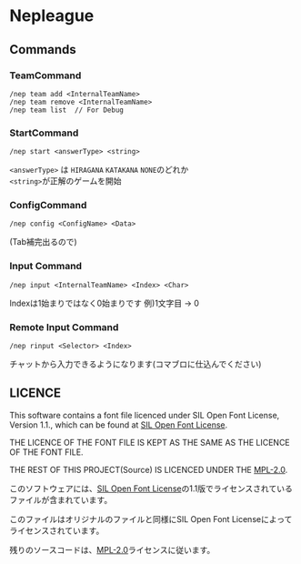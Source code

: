 # Nepleague

## Commands

### TeamCommand

```
/nep team add <InternalTeamName>
/nep team remove <InternalTeamName>
/nep team list  // For Debug
```

### StartCommand

```
/nep start <answerType> <string>
```

`<answerType>` は `HIRAGANA` `KATAKANA` `NONE`のどれか<br>
`<string>`が正解のゲームを開始

### ConfigCommand

```
/nep config <ConfigName> <Data>
```

(Tab補完出るので)

### Input Command

```
/nep input <InternalTeamName> <Index> <Char>
```

Indexは1始まりではなく0始まりです
例)1文字目 -> 0

### Remote Input Command

```
/nep rinput <Selector> <Index>
```

チャットから入力できるようになります(コマブロに仕込んでください)

## LICENCE

This software contains a font file licenced under SIL Open Font License, Version 1.1., which can be found
at [SIL Open Font License](https://scripts.sil.org/cms/scripts/page.php?item_id=OFL_web).

THE LICENCE OF THE FONT FILE IS KEPT AS THE SAME AS THE LICENCE OF THE FONT FILE.

THE REST OF THIS PROJECT(Source) IS LICENCED UNDER THE [MPL-2.0](https://www.mozilla.org/en-US/MPL/2.0/).

このソフトウェアには、[SIL Open Font License](https://scripts.sil.org/cms/scripts/page.php?item_id=OFL_web)の1.1版でライセンスされているファイルが含まれています。

このファイルはオリジナルのファイルと同様にSIL Open Font Licenseによってライセンスされています。

残りのソースコードは、[MPL-2.0](https://www.mozilla.org/en-US/MPL/2.0/)ライセンスに従います。